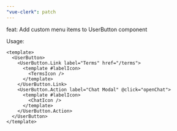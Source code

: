 ```yaml
---
"vue-clerk": patch
---
```


feat: Add custom menu items to UserButton component

Usage:

```vue
<template>
  <UserButton>
    <UserButton.Link label="Terms" href="/terms">
      <template #labelIcon>
        <TermsIcon />
      </template>
    </UserButton.Link>
    <UserButton.Action label="Chat Modal" @click="openChat">
      <template #labelIcon>
        <ChatIcon />
      </template>
    </UserButton.Action>
  </UserButton>
</template>
```

